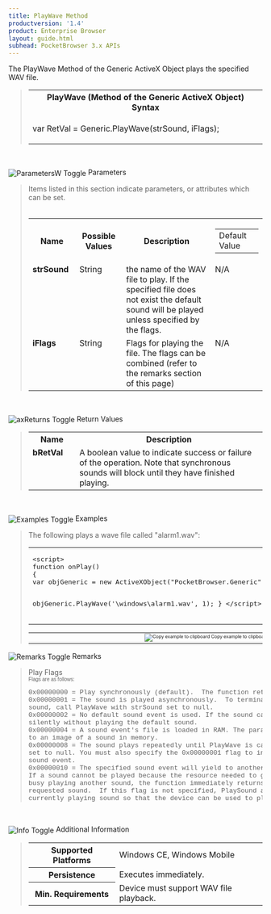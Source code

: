 ```yaml
---
title: PlayWave Method
productversion: '1.4'
product: Enterprise Browser
layout: guide.html
subhead: PocketBrowser 3.x APIs
---
```


The PlayWave Method of the Generic ActiveX Object plays the specified WAV file.

<div id="SyntaxSpan" style="display:block">
<blockquote>
<table class="clsSyntax" cellspacing="1" cellpadding="3" width="95%">
<tr>
<th class="clsSyntaxHeadings">PlayWave (Method of the Generic ActiveX Object) Syntax
</th>
</tr>
<tr>
<td class="clsSyntaxCells">
<p>var RetVal = Generic.PlayWave(strSound, iFlags);</p>
</td>
</tr>
</table>
</blockquote><br></div>
<p class="clsRef"><span class="ToggleView" onclick="ToggleSpan('ParametersWSpan', 'imgParametersWToggle')"><img align="absmiddle" id="imgParametersWToggle" alt="ParametersW Toggle" onmouseover="this.style.cursor='hand'" src="../Resources/ToggleCollapse.gif&#xA;					"></span>
Parameters
</p>
<div id="ParametersWSpan" style="display:block">
<blockquote>
Items listed in this section indicate parameters, or attributes which can be set.
<BR><BR><table class="clsSyntax" cellspacing="1" cellpadding="3" width="95%">
<col width="20%">
<col width="20%">
<col width="38%">
<col width="22%">
<tr>
<th class="clsSyntaxHeadings">Name</th>
<th class="clsSyntaxHeadings">Possible Values</th>
<th class="clsSyntaxHeadings">Description</th>
<th class="clsSyntaxHeadings">
<table cellspacing="0" cellpadding="0">
<tr>
  <td width="85%" class="clsSyntaxHeadings" style="border-bottom-style: none;">Default Value</td>
</tr>
</table>
</th>
</tr>
<tr>
<td valign="top" class="clsSyntaxCells"><b>strSound</b></td>
<td valign="top" class="clsSyntaxCells">String</td>
<td valign="top" class="clsSyntaxCells">the name of the WAV file to play.  If the specified file does not exist the default sound will be played unless specified by the flags.</td>
<td valign="top" class="clsSyntaxCells">N/A</td>
</tr>
<tr>
<td valign="top" class="clsSyntaxCells"><b>iFlags</b></td>
<td valign="top" class="clsSyntaxCells">String</td>
<td valign="top" class="clsSyntaxCells">Flags for playing the file. The flags can be combined (refer to the remarks section of this page)</td>
<td valign="top" class="clsSyntaxCells">N/A</td>
</tr>
</table>
</blockquote><br></div>
<p class="clsRef"><span class="ToggleView" onclick="ToggleSpan('axReturnsSpan', 'aximgReturnsToggle')"><img align="absmiddle" id="aximgReturnsToggle" alt="axReturns Toggle" onmouseover="this.style.cursor='hand'" src="../Resources/ToggleCollapse.gif"></span>
Return Values
</p>
<div id="axReturnsSpan" style="display:block">
<blockquote>
<table class="clsSyntax" cellspacing="1" cellpadding="3" width="95%">
<col width="20%">
<col width="80%">
<tr>
<th class="clsSyntaxHeadings">Name</th>
<th class="clsSyntaxHeadings">Description</th>
</tr>
<tr>
<td class="clsSyntaxCells" valign="top"><b>bRetVal</b></td>
<td class="clsSyntaxCells" style="text-align:left;">A boolean value to indicate success or failure of the operation.  Note that synchronous sounds will block until they have finished playing.</td>
</tr>
</table>
</blockquote><br></div>
<p class="clsRef"><span class="ToggleView" onclick="ToggleSpan('ExamplesSpan', 'imgExamplesToggle')"><img align="absmiddle" id="imgExamplesToggle" alt="Examples Toggle" onmouseover="this.style.cursor='hand'" src="../Resources/ToggleCollapse.gif"></span>
Examples
</p>
<div id="ExamplesSpan" style="display:block">
<blockquote>
<p>The following plays a wave file called "alarm1.wav":</p>
<table class="clsSyntax" cellspacing="1" cellpadding="3" width="95%">
<tr>
<td>
<pre class="clsSyntaxCells">
&lt;script&gt;
function onPlay()
{
var objGeneric = new ActiveXObject("PocketBrowser.Generic");

objGeneric.PlayWave('\\windows\\alarm1.wav', 1);
}
&lt;/script&gt;
</pre>
</td>
</tr>
</table>
<table cellspacing="1" cellpadding="3" width="95%">
<col width="85%">
<col width="15%">
<tr align="right">
<td></td>
<td valign="bottom" style="border-bottom-style: none;font-weight:normal;font-size:xx-small;"><nobr><img id="imgCopyDefaults" alt="Copy example to clipboard" onmouseover="this.style.cursor='hand'" src="../Resources/CopyDefaults.gif" onclick="CopyTemplate('ID0EAC');">
	Copy example to clipboard
</nobr></td>
</tr>
</table>
<div id="Examples" style="display:none"><textarea id="ID0EAC">&lt;!-- 
The following plays a wave file called "alarm1.wav":
--&gt;

&lt;script&gt;
function onPlay()
{
var objGeneric = new ActiveXObject("PocketBrowser.Generic");

objGeneric.PlayWave('\\windows\\alarm1.wav', 1);
}
&lt;/script&gt;
</textarea></div>
</blockquote>
</div>
<p class="clsRef"><span class="ToggleView" onclick="ToggleSpan('RemarksSpan', 'imgRemarksToggle')"><img align="absmiddle" id="imgRemarksToggle" alt="Remarks Toggle" onmouseover="this.style.cursor='hand'" src="../Resources/ToggleCollapse.gif"></span>
Remarks
</p>
<div id="RemarksSpan" style="display:block">
<blockquote>
<DIV class="clsRef">Play Flags</DIV>
<DIV style="font-family:verdana,arial,helvetica;font-size:x-small;">Flags are as follows:</DIV>
<pre style="font-family:courier;font-size:small;">
0x00000000 = Play synchronously (default).  The function returns after the sound event completes.
0x00000001 = The sound is played asynchronously.  To terminate an asynchronously played waveform 
sound, call PlayWave with strSound set to null.
0x00000002 = No default sound event is used. If the sound cannot be found, PlayWave returns 
silently without playing the default sound.
0x00000004 = A sound event's file is loaded in RAM. The parameter specified by strSound must point 
to an image of a sound in memory.
0x00000008 = The sound plays repeatedly until PlayWave is called again with the strSound parameter 
set to null. You must also specify the 0x00000001 flag to indicate an asynchronous 
sound event.
0x00000010 = The specified sound event will yield to another sound event that is already playing. 
If a sound cannot be played because the resource needed to generate that sound is 
busy playing another sound, the function immediately returns without playing the 
requested sound.  If this flag is not specified, PlaySound attempts to stop the 
currently playing sound so that the device can be used to play the new sound.
</pre>
</blockquote><br></div>
<p class="clsRef"><span class="ToggleView" onclick="ToggleSpan('InfoSpan', 'imgInfoToggle')"><img align="absmiddle" id="imgInfoToggle" alt="Info Toggle" onmouseover="this.style.cursor='hand'" src="../Resources/ToggleCollapse.gif"></span>
Additional Information
</p>
<div id="InfoSpan" style="display:block">
<blockquote>
<table>
<tr>
<th>Supported Platforms</th>
<td>Windows CE, Windows Mobile</td>
</tr>
<tr>
<th>Persistence</th>
<td>Executes immediately.</td>
</tr>
<tr>
<th>Min. Requirements</th>
<td>Device must support WAV file playback.</td>
</tr>
</table>
</blockquote><br></div>
<div id="DefaultParamsSpan" style="display:none">
<pre><textarea id="DefaultParameters"></textarea></pre>
</div>
